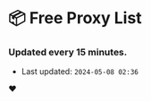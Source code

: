 # :package: Free Proxy List
### Updated every 15 minutes.

- Last updated: `2024-05-08 02:36`

:heart:
